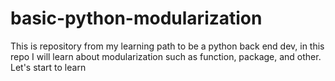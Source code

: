 # basic-python-modularization
This is repository from my learning path to be a python back end dev, in this repo I will learn about modularization such as function, package, and other. Let's start to learn
